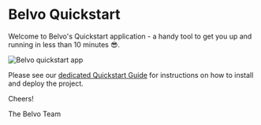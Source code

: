 # Belvo Quickstart

Welcome to Belvo's Quickstart application -  a handy tool to get you up and running in less than 10 minutes 😎.

![Belvo quickstart app](/assets/quickstart-screenshot.png)


Please see our [dedicated Quickstart Guide](https://dash.readme.com/project/belvo/v1.0/docs/quickstart-application) for instructions on how to install and deploy the project.

Cheers!

The Belvo Team